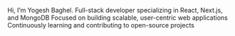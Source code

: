  Hi, I’m Yogesh Baghel.
Full-stack developer specializing in React, Next.js, and MongoDB
Focused on building scalable, user-centric web applications
Continuously learning and contributing to open-source projects




